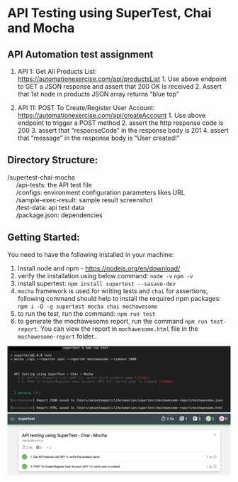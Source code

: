 # API Testing using SuperTest, Chai and Mocha

## API Automation test assignment
1. API 1: Get All Products List: https://automationexercise.com/api/productsList
        1. Use above endpoint to GET a JSON response and assert that 200 OK is received
        2. Assert that 1st node in products JSON array returns “blue top”

2. API 11: POST To Create/Register User Account: https://automationexercise.com/api/createAccount
        1. Use above endpoint to trigger a POST method
        2. assert the http response code is 200 
        3. assert that “responseCode” in the response body is 201 
        4. assert that “message” in the response body is “User created!”

## Directory Structure:

/supertest-chai-mocha <br />
&nbsp;&nbsp;&nbsp;&nbsp; /api-tests: the API test file <br />
&nbsp;&nbsp;&nbsp;&nbsp; /configs: environment configuration parameters likes URL <br />
&nbsp;&nbsp;&nbsp;&nbsp; /sample-exec-result: sample result screenshot <br />
&nbsp;&nbsp;&nbsp;&nbsp; /test-data: api test data   <br />
&nbsp;&nbsp;&nbsp;&nbsp; /package.json: dependencies <br />

## Getting Started:

You need to have the following installed in your machine:

1. Install node and npm - https://nodejs.org/en/download/
2. verify the installation using below command:
   `node -v`
   `npm -v`
3. install supertest:
   `npm install supertest --sasave-dev` 
4. `mocha` framework is used for writing tests and `chai` for assertions, following command should help to install the required npm packages:
   `npm i -D -g supertest mocha chai mochawesome`
5. to run the test, run the command: `npm run test`
6. to generate the mochawesome report, run the command `npm run test-report`. You can view the report in `mochawesome.html` file in the `mochawesome-report` folder..

<img src="sample-exec-result/test.png"/>

<img src="sample-exec-result/test-report.png"/>
